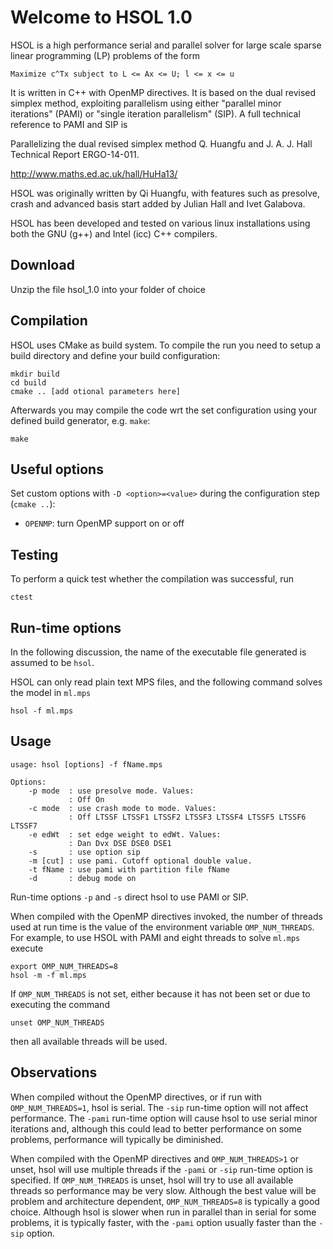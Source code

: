 Welcome to HSOL 1.0
===================

HSOL is a high performance serial and parallel solver for large scale
sparse linear programming (LP) problems of the form

    Maximize c^Tx subject to L <= Ax <= U; l <= x <= u

It is written in C++ with OpenMP directives. It is based on the dual
revised simplex method, exploiting parallelism using either "parallel
minor iterations" (PAMI) or "single iteration parallelism" (SIP). A
full technical reference to PAMI and SIP is

Parallelizing the dual revised simplex method
Q. Huangfu and J. A. J. Hall
Technical Report ERGO-14-011. 

http://www.maths.ed.ac.uk/hall/HuHa13/

HSOL was originally written by Qi Huangfu, with features such as
presolve, crash and advanced basis start added by Julian Hall and Ivet
Galabova.

HSOL has been developed and tested on various linux installations
using both the GNU (g++) and Intel (icc) C++ compilers.

Download
--------

Unzip the file hsol_1.0 into your folder of choice

Compilation
-----------

HSOL uses CMake as build system. To compile the run you need to setup
a build directory and define your build configuration:

    mkdir build
    cd build
    cmake .. [add otional parameters here]

Afterwards you may compile the code wrt the set configuration using your
defined build generator, e.g. `make`:

    make

Useful options
--------------

Set custom options with `-D <option>=<value>` during the configuration step (`cmake ..`):

- `OPENMP`: turn OpenMP support on or off 


Testing
-------

To perform a quick test whether the compilation was successful, run

    ctest

Run-time options
----------------

In the following discussion, the name of the executable file generated
is assumed to be `hsol`.

HSOL can only read plain text MPS files, and the following command
solves the model in `ml.mps`

    hsol -f ml.mps

Usage
-----

```
usage: hsol [options] -f fName.mps 

Options:
    -p mode  : use presolve mode. Values:
             : Off On
    -c mode  : use crash mode to mode. Values:
             : Off LTSSF LTSSF1 LTSSF2 LTSSF3 LTSSF4 LTSSF5 LTSSF6 LTSSF7
    -e edWt  : set edge weight to edWt. Values:
             : Dan Dvx DSE DSE0 DSE1
    -s       : use option sip
    -m [cut] : use pami. Cutoff optional double value.
    -t fName : use pami with partition file fName
    -d       : debug mode on
```		  

Run-time options `-p` and `-s` direct hsol to use PAMI or SIP. 

When compiled with the OpenMP directives invoked, the number of
threads used at run time is the value of the environment variable
`OMP_NUM_THREADS`. For example, to use HSOL with PAMI and eight
threads to solve `ml.mps` execute

    export OMP_NUM_THREADS=8
    hsol -m -f ml.mps

If `OMP_NUM_THREADS` is not set, either because it has not been set or
due to executing the command

    unset OMP_NUM_THREADS

then all available threads will be used.

Observations
------------

When compiled without the OpenMP directives, or if run with
`OMP_NUM_THREADS=1`, hsol is serial. The `-sip` run-time option will not
affect performance. The `-pami` run-time option will cause hsol to use
serial minor iterations and, although this could lead to better
performance on some problems, performance will typically be
diminished.

When compiled with the OpenMP directives and `OMP_NUM_THREADS>1` or
unset, hsol will use multiple threads if the `-pami` or `-sip` run-time
option is specified. If `OMP_NUM_THREADS` is unset, hsol will try to use
all available threads so performance may be very slow. Although the
best value will be problem and architecture dependent,
`OMP_NUM_THREADS=8` is typically a good choice. Although hsol is slower
when run in parallel than in serial for some problems, it is typically
faster, with the `-pami` option usually faster than the `-sip` option.
